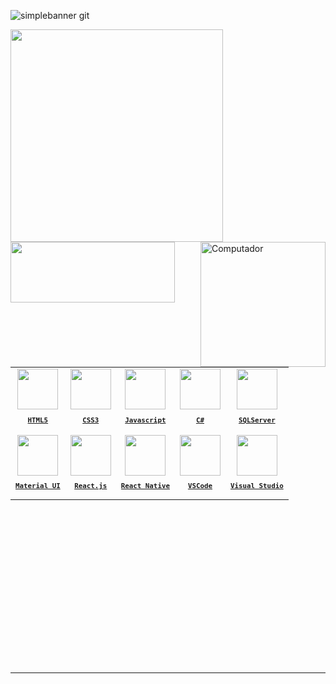 ![simplebanner git](https://github.com/Ana-Caroline-Gouvea/Ana-Caroline-Gouvea/assets/126121435/210c624e-c642-45c5-a4b7-ba993afe4f8d)
<div align="center">
</div>
<div>
 
 <img width ="340" src="https://github-readme-stats.vercel.app/api?username=Ana-Caroline-Gouvea&theme=midnight-purple&show_icons=true"/>
 <img height="97em" width="263em" src="https://github-readme-stats.vercel.app/api/top-langs/?username=Ana-Caroline-Gouvea&layout=compact&theme=midnight-purple"/>
  <img src="https://raw.githubusercontent.com/MicaelliMedeiros/micaellimedeiros/master/image/computer-illustration.png" min-width="200px" max-width="200px"      
  width="200px" align="right" alt="Computador">

</div>

<br>
         
<table height="255px">
  <tr>
    <td align="center">
      <a href="https://developer.mozilla.org/en-US/docs/Web/HTML/">
        <img src="https://cdn.jsdelivr.net/gh/devicons/devicon@latest/icons/html5/html5-plain.svg" width="65px"/><br/>
        <sub>
          <b>
            <pre>HTML5</pre>
          </b>
        </sub>
      </a>
    </td>
    <td align="center">
      <a href="https://developer.mozilla.org/en-US/docs/Web/CSS/">
        <img src="https://cdn.jsdelivr.net/gh/devicons/devicon@latest/icons/css3/css3-plain.svg" width="65px"/><br/>
        <sub>
          <b>
            <pre>CSS3</pre>
          </b>
        </sub>
      </a>
    </td>
    <td align="center">
      <a href="https://developer.mozilla.org/en-US/docs/Web/JavaScript/">
        <img src="https://cdn.jsdelivr.net/gh/devicons/devicon@latest/icons/javascript/javascript-plain.svg" width="65px"/><br/>
        <sub>
          <b>
            <pre>Javascript</pre>
          </b>
        </sub>
      </a>
    </td>
    <td align="center">
      <a href="https://developer.mozilla.org/en-US/docs/Web/JavaScript/](https://dotnet.microsoft.com/pt-br/languages/csharp">
        <img src="https://cdn.jsdelivr.net/gh/devicons/devicon@latest/icons/csharp/csharp-line.svg" width="65px"/><br/>
        <sub>
          <b>
            <pre>C#</pre>
          </b>
        </sub>
      </a>
    </td>
    <td align="center">
      <a href="https://www.microsoft.com/pt-br/sql-server/sql-server-downloads">
        <img src="https://cdn.jsdelivr.net/gh/devicons/devicon@latest/icons/microsoftsqlserver/microsoftsqlserver-original.svg" width="65px"/><br/>
        <sub>
          <b>
            <pre>SQLServer</pre>
          </b>
        </sub>
      </a>
    </td>
  </tr>
    <tr>
      <td align="center">
      <a href="https://mui.com/material-ui/">
        <img src="https://cdn.jsdelivr.net/gh/devicons/devicon@latest/icons/materialui/materialui-original.svg" width="65px"/><br/>
        <sub>
          <b>
            <pre>Material UI</pre>
          </b>
        </sub>
      </a>
    </td>
    <td align="center">
      <a href="https://pt-br.reactjs.org/">
        <img src="https://cdn.jsdelivr.net/gh/devicons/devicon@latest/icons/react/react-original.svg"  width="65px"/><br/>
        <sub>
          <b>
            <pre>React.js</pre>
          </b>
        </sub>
      </a>
    </td>
    <td align="center">
      <a href="https://reactnative.dev/">
        <img src="https://cdn.jsdelivr.net/gh/devicons/devicon@latest/icons/react/react-original.svg"  width="65px"/><br/>
        <sub>
          <b>
            <pre>React Native</pre>
          </b>
        </sub>
     </a>
    </td>
    <td align="center">
      <a href="https://code.visualstudio.com/">
        <img src="https://cdn.jsdelivr.net/gh/devicons/devicon@latest/icons/vscode/vscode-original.svg" width="65px"/><br/>
        <sub>
          <b>
            <pre>VSCode</pre>
          </b>
        </sub>
      </a>
    </td>
    <td align="center">
      <a href="https://visualstudio.microsoft.com/pt-br/vs/">
        <img src="https://cdn.jsdelivr.net/gh/devicons/devicon@latest/icons/visualstudio/visualstudio-original.svg" width="65px"/><br/>
        <sub>
          <b>
            <pre>Visual Studio</pre>
          </b>
        </sub>
      </a>
    </td>
  </tr>
</table>
<br/><br/><br/><br/><br/><br/><br/><br/><br/><br/><br/><br/>
<hr/>


  

 
